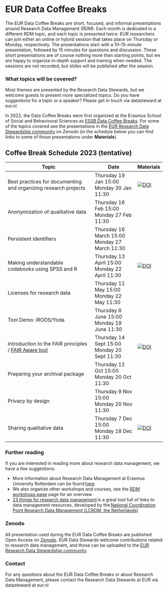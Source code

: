 # EUR Data Coffee Breaks

The EUR Data Coffee Breaks are short, focused, and informal presentations around Research Data Management (RDM). Each month is dedicated to a different RDM topic, and each topic is presented twice. EUR researchers can join either an online or hybrid session that takes place on Thursday or Monday, respectively. The presentations start with a 10–15-minute presentation, followed by 15 minutes for questions and discussion. These short presentations are of course nothing more than starting points, but we are happy to organize in-depth support and training when needed. The sessions are not recorded, but slides will be published after the session.  
 
### What topics will be covered?

Most themes are presented by the Research Data Stewards, but we welcome guests to present more specialized topics. Do you have suggestions for a topic or a speaker? Please get in touch via datasteward at eur.nl  

In 2022, the Data Coffee Breaks were first organized at the Erasmus School of Social and Behavioural Sciences as [ESSB Data Coffee Breaks](https://my.eur.nl/en/essb-employee/research-support/research-data-management). For some of the topics covered see the presentations in the [EUR Research Data Stewardship community](https://zenodo.org/communities/eur_research_data_stewardship/) on Zenodo (in the schedule below you can find links to some of those presentations under **Materials**).  

## Coffee Break Schedule 2023 (tentative)

| Topic | Date | Materials |
| --- | --- | --- |
| Best practices for documenting and organizing research projects | Thursday 19 Jan 15:00 <br /> Monday 30 Jan 11:30 | [![DOI](https://zenodo.org/badge/DOI/10.5281/zenodo.7414188.svg)](https://doi.org/10.5281/zenodo.7414188) |
| Anonymization of qualitative data                               | Thursday 16 Feb 15:00 <br /> Monday 27 Feb 11:30 |                        |
| Persistent identifiers                                          | Thursday 16 March 15:00 <br /> Monday 27 March 11:30 |                        |
| Making understandable codebooks using SPSS and R                | Thursday 13 April 15:00 <br /> Monday 22 April 11:30 | [![DOI](https://zenodo.org/badge/DOI/10.5281/zenodo.7414917.svg)](https://doi.org/10.5281/zenodo.7414917) |
| Licenses for research data                                      | Thursday 11 May 15:00 <br /> Monday 22 May 11:30 |                      |
| Tool Demo: iRODS/Yoda                                           | Thursday 8 June 15:00 <br /> Monday 19 June 11:30 |                       |
| Introduction to the FAIR principles / [FAIR Aware tool](https://fair-aware.eur.nl/) | Thursday 14 Sept 15:00 <br /> Monday 20 Sept 11:30 | [![DOI](https://zenodo.org/badge/DOI/10.5281/zenodo.7414945.svg)](https://doi.org/10.5281/zenodo.7414945) |
| Preparing your archival package                                 | Thursday 12 Oct 15:00 <br /> Monday 20 Oct 11:30 |                      |
| Privacy by design                                               | Thursday 9 Nov 15:00 <br /> Monday 20 Nov 11:30 |                     |
| Sharing qualitative data                                        | Thursday 7 Dec 15:00 <br /> Monday 18 Dec 11:30 | [![DOI](https://zenodo.org/badge/DOI/10.5281/zenodo.7415003.svg)](https://doi.org/10.5281/zenodo.7415003)  |

### Further reading

If you are interested in reading more about research data management, we have a few suggestions:  
- More information about Research Data Management at Erasmus University Rotterdam can be found [here](https://www.eur.nl/en/research/research-services/research-data-management)  
- We also organize other workshops and courses, see the [RDM workshops page](https://www.eur.nl/en/research/research-services/research-data-management/rdm-workshops) page for an overview  
- [23 things for research data management](https://23things.sites.uu.nl/) is a great tool full of links to data management resources, developed by the [National Coordination Point Research Data Management (LCRDM, the Netherlands)](https://www.lcrdm.nl/)

### Zenodo  
All presentation used during the EUR Data Coffee Breaks are published Open Access on [Zenodo](https://zenodo.org/communities/eur_research_data_stewardship/). EUR Data Stewards welcome contributions related to research data management, and those can be uploaded to the [EUR Research Data Stewardship community](https://zenodo.org/communities/eur_research_data_stewardship/).  

### Contact 
For any questions about the EUR Data Coffee Breaks or about Research Data Management, please contact the Research Data Stewards at EUR via datasteward at eur.nl
